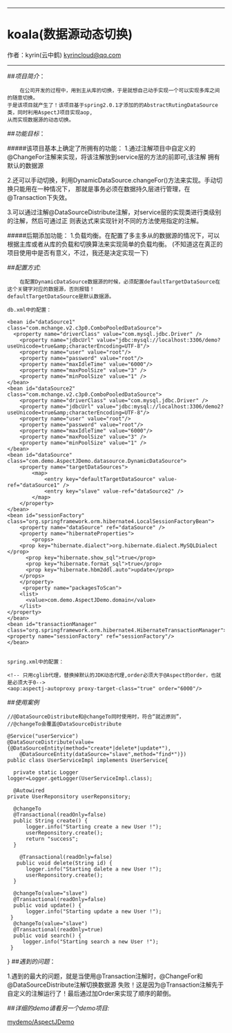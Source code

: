 
*******************************************

#	koala(数据源动态切换)
	                                                    
作者：kyrin(云中鹤)   kyrincloud@qq.com
*******************************************

##_项目简介_：
   
        在公司开发的过程中，用到主从库的切换，于是就想自己动手实现一个可以实现多库之间的随意切换。
    于是该项目就产生了！该项目基于spring2.0.1才添加的的AbstractRutingDataSource类，同时利用AspectJ项目实现aop,
    从而实现数据源的动态切换。
 
##_功能目标_：
	
#####该项目基本上确定了所拥有的功能：
1.通过注解项目中自定义的@ChangeFor注解来实现，将该注解放到service层的方法的前即可,该注解
	    拥有默认的数据源
	
2.还可以手动切换，利用DynamicDataSource.changeFor()方法来实现。手动切换只能用在一种情况下，
	    那就是事务必须在数据持久层进行管理，在@Transaction下失效。
	 
	   
3.可以通过注解@DataSourceDistribute注解，对service层的实现类进行类级别的注解，然后可通过正
	   则表达式来实现针对不同的方法使用指定的注解。
	  
	  
#####后期添加功能：
1.负载均衡。在配置了多主多从的数据源的情况下，可以根据主库或者从库的负载和切换算法来实现简单的负载均衡。
	   (不知道这在真正的项目使用中是否有意义，不过，我还是决定实现一下)
	
	   
##_配置方式_:

		在配置DynamicDataSource数据源的时候，必须配置defaultTargetDataSource在这个关键字对应的数据源，否则报错！
	defaultTargetDataSource是默认数据源。

	db.xml中的配置：
	
    <bean id="dataSource1" class="com.mchange.v2.c3p0.ComboPooledDataSource">
	  <property name="driverClass" value="com.mysql.jdbc.Driver" />
		<property name="jdbcUrl" value="jdbc:mysql://localhost:3306/demo?useUnicode=true&amp;characterEncoding=UTF-8"/>
		<property name="user" value="root"/>
		<property name="password" value="root"/>
		<property name="maxIdleTime" value="6000"/>
		<property name="maxPoolSize" value="3" />
		<property name="minPoolSize" value="1" />
	</bean>
	<bean id="dataSource2" class="com.mchange.v2.c3p0.ComboPooledDataSource">
		<property name="driverClass" value="com.mysql.jdbc.Driver" />
		<property name="jdbcUrl" value="jdbc:mysql://localhost:3306/demo2?useUnicode=true&amp;characterEncoding=UTF-8"/>
		<property name="user" value="root"/>
		<property name="password" value="root"/>
		<property name="maxIdleTime" value="6000"/>
		<property name="maxPoolSize" value="3" />
		<property name="minPoolSize" value="1" />
	</bean>
	<bean id="dataSource" class="com.demo.AspectJDemo.datasource.DynamicDataSource">
		<property name="targetDataSources">
			<map>
				<entry key="defaultTargetDataSource" value-ref="dataSource1" />
				<entry key="slave" value-ref="dataSource2" />
			</map>
		</property>
	</bean>
	<bean id="sessionFactory" class="org.springframework.orm.hibernate4.LocalSessionFactoryBean">
		<property name="dataSource" ref="dataSource" />
		<property name="hibernateProperties">
			<props>
        <prop key="hibernate.dialect">org.hibernate.dialect.MySQLDialect </prop>
          <prop key="hibernate.show_sql">true</prop>
          <prop key="hibernate.format_sql">true</prop>
          <prop key="hibernate.hbm2ddl.auto">update</prop>
        </props>
		</property>
		 <property name="packagesToScan">
        <list>
          <value>com.demo.AspectJDemo.domain</value>
        </list>
    </property>
	</bean>
 	<bean id="transactionManager" class="org.springframework.orm.hibernate4.HibernateTransactionManager">
    <property name="sessionFactory" ref="sessionFactory"/>
    </bean>
 

	spring.xml中的配置：
	
	<!-- 只用cglib代理，替换掉默认的JDK动态代理,order必须大于@Aspect的order，也就是必须大于0-->
	<aop:aspectj-autoproxy proxy-target-class="true" order="6000"/>

##_使用案例_

    //@DataSourceDistribute和@changeTo同时使用时，符合“就近原则”，
    //@changeTo会覆盖@DataSourceDistribute

    @Service("userService")
    @DataSourceDistribute(value={@DataSourceEntity(method="create*|delete*|update*"),
	    @DataSourceEntity(dataSource="slave",method="find*")})
    public class UserServiceImpl implements UserService{

	  private static Logger logger=Logger.getLogger(UserServiceImpl.class);
	
	  @Autowired
  	private UserReponsitory userReponsitory;
	
	  @changeTo
	  @Transactional(readOnly=false)
	  public String create() {
		  logger.info("Starting create a new User !");
		  userReponsitory.create();
		  return "success";
	  }

	    @Transactional(readOnly=false)
	   public void delete(String id) {
		  logger.info("Starting dalete a new User !");
		  userReponsitory.create();
	  }

	  @changeTo(value="slave")
	  @Transactional(readOnly=false)
	  public void update() {
		  logger.info("Starting update a new User !");
	 }
	  @changeTo(value="slave")
	  @Transactional(readOnly=true)
	  public void search() {
		 logger.info("Starting search a new User !");
	 }
}
##_遇到的问题_：

1.遇到的最大的问题，就是当使用@Transaction注解时，@ChangeFor和@DataSourceDistribute注解切换数据源
  失败！这是因为@Transaction注解先于自定义的注解运行了！最后通过加Order来实现了顺序的颠倒。
       
 
 
##_详细的demo请看另一个demo项目:_
      
[mydemo/AspectJDemo](https://github.com/zeq9069/mydemo/tree/master/AspectJDemo)
       

